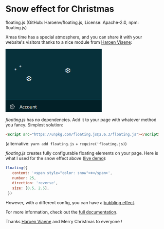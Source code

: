 
# Snow effect for Christmas

floating.js (GitHub: Haroenv/floating.js, License: Apache-2.0, npm: floating.js)

Xmas time has a special atmosphere, and you can share it with your website's visitors thanks to a nice module from [Haroen Viaene](https://github.com/Haroenv):

![Snow effect](/blg/javascript-daily/floating.gif?raw=true)

*floating.js* has no dependencies. Add it to your page with whatever method you fancy. Simplest solution:
```html
<script src="https://unpkg.com/floating.js@2.6.3/floating.js"></script>
```
(alternative: `yarn add floating.js` + `require('floating.js)`)

*floating.js* creates fully configurable floating elements on your page. Here is what I used for the snow effect above ([live demo](https://cdn.rawgit.com/Offirmo/web-tech-experiments/master/browser/vanilla/lib_floating_001_base.html)):
```js
floating({
   content: '<span style="color: snow">❄</span>',
   number: 25,
   direction: 'reverse',
   size: [0.5, 2.5],
 })
```

However, with a different config, you can have a [bubbling effect](https://haroen.me/floating.js/).

For more information, check out the [full documentation](https://haroen.me/floating.js/doc/).

Thanks [Haroen Viaene](https://github.com/Haroenv) and Merry Christmas to everyone !
